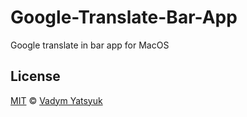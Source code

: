 # Google-Translate-Bar-App

Google translate in bar app for MacOS

## License
[MIT](https://tldrlegal.com/license/mit-license) © [Vadym Yatsyuk](https://github.com/vadimdez)
